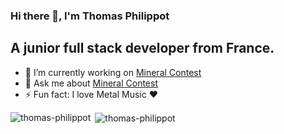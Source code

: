 ### Hi there 👋, I'm Thomas Philippot 
## A junior full stack developer from France.

- 🔭 I’m currently working on [Mineral Contest](https://github.com/kaq666/mineral-contest)
- 💬 Ask me about [Mineral Contest](https://github.com/kaq666/mineral-contest)
- ⚡ Fun fact: I love Metal Music ❤️

<p><img align="left" src="https://github-readme-stats.vercel.app/api/top-langs/?username=thomas-philippot&layout=compact&hide=html" alt="thomas-philippot" /></p>

<p>&nbsp;<img align="center" src="https://github-readme-stats.vercel.app/api?username=thomas-philippot&show_icons=true" alt="thomas-philippot" /></p>

